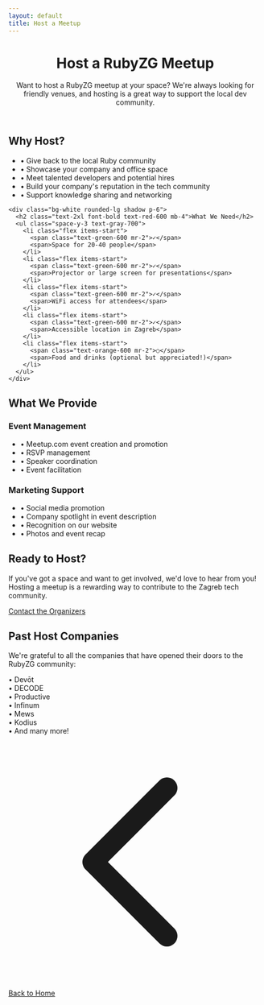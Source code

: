 ```yaml
---
layout: default
title: Host a Meetup
---
```


<div class="max-w-4xl mx-auto px-4 py-8">
  <header class="mb-8">
    <h1 class="text-4xl font-bold text-red-600 mb-4">Host a RubyZG Meetup</h1>
    <p class="text-lg text-gray-600">Want to host a RubyZG meetup at your space? We're always looking for friendly venues, and hosting is a great way to support the local dev community.</p>
  </header>

  <div class="grid grid-cols-1 lg:grid-cols-2 gap-8 mb-12">
    <div class="bg-white rounded-lg shadow p-6">
      <h2 class="text-2xl font-bold text-red-600 mb-4">Why Host?</h2>
      <ul class="space-y-3 text-gray-700">
        <li class="flex items-start">
          <span class="text-red-600 mr-2">•</span>
          <span>Give back to the local Ruby community</span>
        </li>
        <li class="flex items-start">
          <span class="text-red-600 mr-2">•</span>
          <span>Showcase your company and office space</span>
        </li>
        <li class="flex items-start">
          <span class="text-red-600 mr-2">•</span>
          <span>Meet talented developers and potential hires</span>
        </li>
        <li class="flex items-start">
          <span class="text-red-600 mr-2">•</span>
          <span>Build your company's reputation in the tech community</span>
        </li>
        <li class="flex items-start">
          <span class="text-red-600 mr-2">•</span>
          <span>Support knowledge sharing and networking</span>
        </li>
      </ul>
    </div>

    <div class="bg-white rounded-lg shadow p-6">
      <h2 class="text-2xl font-bold text-red-600 mb-4">What We Need</h2>
      <ul class="space-y-3 text-gray-700">
        <li class="flex items-start">
          <span class="text-green-600 mr-2">✓</span>
          <span>Space for 20-40 people</span>
        </li>
        <li class="flex items-start">
          <span class="text-green-600 mr-2">✓</span>
          <span>Projector or large screen for presentations</span>
        </li>
        <li class="flex items-start">
          <span class="text-green-600 mr-2">✓</span>
          <span>WiFi access for attendees</span>
        </li>
        <li class="flex items-start">
          <span class="text-green-600 mr-2">✓</span>
          <span>Accessible location in Zagreb</span>
        </li>
        <li class="flex items-start">
          <span class="text-orange-600 mr-2">○</span>
          <span>Food and drinks (optional but appreciated!)</span>
        </li>
      </ul>
    </div>
  </div>

  <div class="bg-white rounded-lg shadow p-6 mb-8">
    <h2 class="text-2xl font-bold text-red-600 mb-4">What We Provide</h2>
    <div class="grid grid-cols-1 md:grid-cols-2 gap-6">
      <div>
        <h3 class="font-semibold text-gray-800 mb-2">Event Management</h3>
        <ul class="text-gray-700 space-y-1">
          <li>• Meetup.com event creation and promotion</li>
          <li>• RSVP management</li>
          <li>• Speaker coordination</li>
          <li>• Event facilitation</li>
        </ul>
      </div>
      <div>
        <h3 class="font-semibold text-gray-800 mb-2">Marketing Support</h3>
        <ul class="text-gray-700 space-y-1">
          <li>• Social media promotion</li>
          <li>• Company spotlight in event description</li>
          <li>• Recognition on our website</li>
          <li>• Photos and event recap</li>
        </ul>
      </div>
    </div>
  </div>

  <div class="bg-red-50 border border-red-200 rounded-lg p-6 mb-8">
    <h2 class="text-2xl font-bold text-red-600 mb-4">Ready to Host?</h2>
    <p class="text-gray-700 mb-4">
      If you've got a space and want to get involved, we'd love to hear from you! Hosting a meetup is a rewarding way to contribute to the Zagreb tech community.
    </p>
    <div class="flex flex-col sm:flex-row gap-4">
      <a href="mailto:organizers@rubyzg.org" target="_blank" class="inline-flex items-center justify-center bg-red-600 text-white font-medium py-3 px-6 rounded-lg hover:bg-red-700 transition">
        Contact the Organizers
      </a>
    </div>
  </div>

  <div class="bg-white rounded-lg shadow p-6">
    <h2 class="text-2xl font-bold text-red-600 mb-4">Past Host Companies</h2>
    <p class="text-gray-700 mb-4">
      We're grateful to all the companies that have opened their doors to the RubyZG community:
    </p>
    <div class="grid grid-cols-2 md:grid-cols-4 gap-4 text-sm text-gray-600">
      <div>• Devōt</div>
      <div>• DECODE</div>
      <div>• Productive</div>
      <div>• Infinum</div>
      <div>• Mews</div>
      <div>• Kodius</div>
      <div>• And many more!</div>
    </div>
  </div>

  <nav class="mt-12 pt-8 border-t border-gray-200">
    <a href="{{ '/' | relative_url }}" class="inline-flex items-center text-red-600 hover:text-red-800 font-medium">
      <svg class="w-4 h-4 mr-2" fill="none" stroke="currentColor" viewBox="0 0 24 24">
        <path stroke-linecap="round" stroke-linejoin="round" stroke-width="2" d="M15 19l-7-7 7-7"/>
      </svg>
      Back to Home
    </a>
  </nav>
</div>
